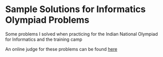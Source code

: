 Sample Solutions for Informatics Olympiad Problems
==================

Some problems I solved when practicing for the Indian National Olympiad for Informatics and the training camp

An online judge for these problems can be found [here](http://http://opc.iarcs.org.in/)
